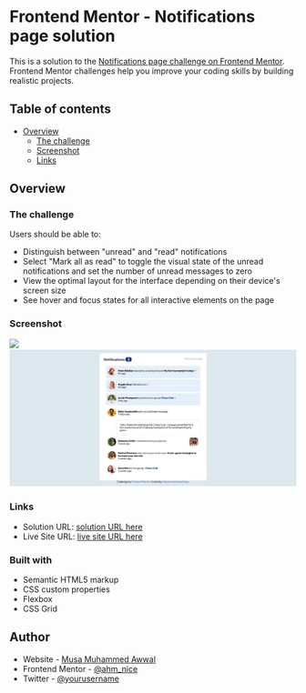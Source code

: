 # Frontend Mentor - Notifications page solution

This is a solution to the [Notifications page challenge on Frontend Mentor](https://www.frontendmentor.io/challenges/notifications-page-DqK5QAmKbC). Frontend Mentor challenges help you improve your coding skills by building realistic projects. 

## Table of contents

- [Overview](#overview)
  - [The challenge](#the-challenge)
  - [Screenshot](#screenshot)
  - [Links](#links)


## Overview

### The challenge

Users should be able to:

- Distinguish between "unread" and "read" notifications
- Select "Mark all as read" to toggle the visual state of the unread notifications and set the number of unread messages to zero
- View the optimal layout for the interface depending on their device's screen size
- See hover and focus states for all interactive elements on the page

### Screenshot

![](./screenshot.jpg)
![](./Screenshot%20%20Notifications%20page.png)


### Links

- Solution URL: [solution URL here](https://github.com/AhmNice/Notifications-page.git)
- Live Site URL: [live site URL here]([https://your-live-site-url.com](https://ahmnice.github.io/Notifications-page/))


### Built with

- Semantic HTML5 markup
- CSS custom properties
- Flexbox
- CSS Grid



## Author

- Website - [Musa Muhammed Awwal](https://www.your-site.com)
- Frontend Mentor - [@ahm_nice](https://www.frontendmentor.io/profile/AhmNice)
- Twitter - [@yourusername](https://www.twitter.com/ahm_nice)
